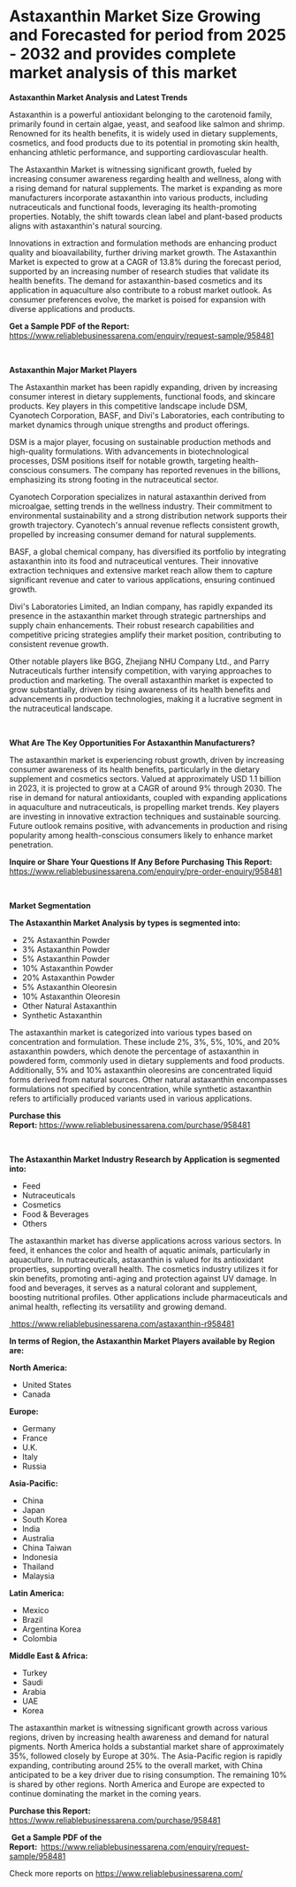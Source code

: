 <p><h1>Astaxanthin Market Size Growing and Forecasted for period from 2025 - 2032 and provides complete market analysis of this market</h1></p><p><strong>Astaxanthin Market Analysis and Latest Trends</strong></p>
<p><p>Astaxanthin is a powerful antioxidant belonging to the carotenoid family, primarily found in certain algae, yeast, and seafood like salmon and shrimp. Renowned for its health benefits, it is widely used in dietary supplements, cosmetics, and food products due to its potential in promoting skin health, enhancing athletic performance, and supporting cardiovascular health.</p><p>The Astaxanthin Market is witnessing significant growth, fueled by increasing consumer awareness regarding health and wellness, along with a rising demand for natural supplements. The market is expanding as more manufacturers incorporate astaxanthin into various products, including nutraceuticals and functional foods, leveraging its health-promoting properties. Notably, the shift towards clean label and plant-based products aligns with astaxanthin's natural sourcing.</p><p>Innovations in extraction and formulation methods are enhancing product quality and bioavailability, further driving market growth. The Astaxanthin Market is expected to grow at a CAGR of 13.8% during the forecast period, supported by an increasing number of research studies that validate its health benefits. The demand for astaxanthin-based cosmetics and its application in aquaculture also contribute to a robust market outlook. As consumer preferences evolve, the market is poised for expansion with diverse applications and products.</p></p>
<p><strong>Get a Sample PDF of the Report:&nbsp;</strong> <a href="https://www.reliablebusinessarena.com/enquiry/request-sample/958481?utm_campaign=2630&utm_medium=2&utm_source=Github&utm_content=ia&utm_term=08032025&utm_id=astaxanthin">https://www.reliablebusinessarena.com/enquiry/request-sample/958481</a></p>
<p>&nbsp;</p>
<p><strong>Astaxanthin Major Market Players</strong></p>
<p><p>The Astaxanthin market has been rapidly expanding, driven by increasing consumer interest in dietary supplements, functional foods, and skincare products. Key players in this competitive landscape include DSM, Cyanotech Corporation, BASF, and Divi's Laboratories, each contributing to market dynamics through unique strengths and product offerings.</p><p>DSM is a major player, focusing on sustainable production methods and high-quality formulations. With advancements in biotechnological processes, DSM positions itself for notable growth, targeting health-conscious consumers. The company has reported revenues in the billions, emphasizing its strong footing in the nutraceutical sector.</p><p>Cyanotech Corporation specializes in natural astaxanthin derived from microalgae, setting trends in the wellness industry. Their commitment to environmental sustainability and a strong distribution network supports their growth trajectory. Cyanotech's annual revenue reflects consistent growth, propelled by increasing consumer demand for natural supplements.</p><p>BASF, a global chemical company, has diversified its portfolio by integrating astaxanthin into its food and nutraceutical ventures. Their innovative extraction techniques and extensive market reach allow them to capture significant revenue and cater to various applications, ensuring continued growth.</p><p>Divi's Laboratories Limited, an Indian company, has rapidly expanded its presence in the astaxanthin market through strategic partnerships and supply chain enhancements. Their robust research capabilities and competitive pricing strategies amplify their market position, contributing to consistent revenue growth.</p><p>Other notable players like BGG, Zhejiang NHU Company Ltd., and Parry Nutraceuticals further intensify competition, with varying approaches to production and marketing. The overall astaxanthin market is expected to grow substantially, driven by rising awareness of its health benefits and advancements in production technologies, making it a lucrative segment in the nutraceutical landscape.</p></p>
<p>&nbsp;</p>
<p><strong>What Are The Key Opportunities For Astaxanthin Manufacturers?</strong></p>
<p><p>The astaxanthin market is experiencing robust growth, driven by increasing consumer awareness of its health benefits, particularly in the dietary supplement and cosmetics sectors. Valued at approximately USD 1.1 billion in 2023, it is projected to grow at a CAGR of around 9% through 2030. The rise in demand for natural antioxidants, coupled with expanding applications in aquaculture and nutraceuticals, is propelling market trends. Key players are investing in innovative extraction techniques and sustainable sourcing. Future outlook remains positive, with advancements in production and rising popularity among health-conscious consumers likely to enhance market penetration.</p></p>
<p><strong>Inquire or Share Your Questions If Any Before Purchasing This Report:</strong> <a href="https://www.reliablebusinessarena.com/enquiry/pre-order-enquiry/958481?utm_campaign=2630&utm_medium=2&utm_source=Github&utm_content=ia&utm_term=08032025&utm_id=astaxanthin">https://www.reliablebusinessarena.com/enquiry/pre-order-enquiry/958481</a></p>
<p>&nbsp;</p>
<p><strong>Market Segmentation</strong></p>
<p><strong>The Astaxanthin Market Analysis by types is segmented into:</strong></p>
<p><ul><li>2% Astaxanthin Powder</li><li>3% Astaxanthin Powder</li><li>5% Astaxanthin Powder</li><li>10% Astaxanthin Powder</li><li>20% Astaxanthin Powder</li><li>5% Astaxanthin Oleoresin</li><li>10% Astaxanthin Oleoresin</li><li>Other Natural Astaxanthin</li><li>Synthetic Astaxanthin</li></ul></p>
<p><p>The astaxanthin market is categorized into various types based on concentration and formulation. These include 2%, 3%, 5%, 10%, and 20% astaxanthin powders, which denote the percentage of astaxanthin in powdered form, commonly used in dietary supplements and food products. Additionally, 5% and 10% astaxanthin oleoresins are concentrated liquid forms derived from natural sources. Other natural astaxanthin encompasses formulations not specified by concentration, while synthetic astaxanthin refers to artificially produced variants used in various applications.</p></p>
<p><strong>Purchase this Report:&nbsp;</strong><a href="https://www.reliablebusinessarena.com/purchase/958481?utm_campaign=2630&utm_medium=2&utm_source=Github&utm_content=ia&utm_term=08032025&utm_id=astaxanthin">https://www.reliablebusinessarena.com/purchase/958481</a></p>
<p>&nbsp;</p>
<p><strong>The Astaxanthin Market Industry Research by Application is segmented into:</strong></p>
<p><ul><li>Feed</li><li>Nutraceuticals</li><li>Cosmetics</li><li>Food & Beverages</li><li>Others</li></ul></p>
<p><p>The astaxanthin market has diverse applications across various sectors. In feed, it enhances the color and health of aquatic animals, particularly in aquaculture. In nutraceuticals, astaxanthin is valued for its antioxidant properties, supporting overall health. The cosmetics industry utilizes it for skin benefits, promoting anti-aging and protection against UV damage. In food and beverages, it serves as a natural colorant and supplement, boosting nutritional profiles. Other applications include pharmaceuticals and animal health, reflecting its versatility and growing demand.</p></p>
<p><a href="https://www.reliablebusinessarena.com/astaxanthin-r958481?utm_campaign=2630&utm_medium=2&utm_source=Github&utm_content=ia&utm_term=08032025&utm_id=astaxanthin">&nbsp;https://www.reliablebusinessarena.com/astaxanthin-r958481</a></p>
<p><strong>In terms of Region, the Astaxanthin Market Players available by Region are:</strong></p>
<p>
    <p> <strong> North America: </strong>
        <ul>
            <li>United States</li>
            <li>Canada</li>
        </ul>
        </p> 
    <p> <strong> Europe: </strong>
        <ul>
            <li>Germany</li>
            <li>France</li>
            <li>U.K.</li>
            <li>Italy</li>
            <li>Russia</li>
        </ul>
        </p> 
    <p> <strong> Asia-Pacific: </strong>
        <ul>
            <li>China</li>
            <li>Japan</li>
            <li>South Korea</li>
            <li>India</li>
            <li>Australia</li>
            <li>China Taiwan</li>
            <li>Indonesia</li>
            <li>Thailand</li>
            <li>Malaysia</li>
        </ul>
        </p> 
    <p> <strong> Latin America: </strong>
        <ul>
            <li>Mexico</li>
            <li>Brazil</li>
            <li>Argentina Korea</li>
            <li>Colombia</li>
        </ul>
        </p> 
    <p> <strong> Middle East & Africa: </strong>
        <ul>
            <li>Turkey</li>
            <li>Saudi</li>
            <li>Arabia</li>
            <li>UAE</li>
            <li>Korea</li>
        </ul>
    </p>
    </p>
<p><p>The astaxanthin market is witnessing significant growth across various regions, driven by increasing health awareness and demand for natural pigments. North America holds a substantial market share of approximately 35%, followed closely by Europe at 30%. The Asia-Pacific region is rapidly expanding, contributing around 25% to the overall market, with China anticipated to be a key driver due to rising consumption. The remaining 10% is shared by other regions. North America and Europe are expected to continue dominating the market in the coming years.</p></p>
<p><strong>Purchase this Report: </strong><a href="https://www.reliablebusinessarena.com/purchase/958481?utm_campaign=2630&utm_medium=2&utm_source=Github&utm_content=ia&utm_term=08032025&utm_id=astaxanthin">https://www.reliablebusinessarena.com/purchase/958481</a></p>
<p>&nbsp;<strong>Get a Sample PDF of the Report:&nbsp;&nbsp;</strong><a href="https://www.reliablebusinessarena.com/enquiry/request-sample/958481?utm_campaign=2630&utm_medium=2&utm_source=Github&utm_content=ia&utm_term=08032025&utm_id=astaxanthin">https://www.reliablebusinessarena.com/enquiry/request-sample/958481</a></p>
<p><strong></strong></p>
<p>Check more reports on <a href="https://www.reliablebusinessarena.com/?utm_campaign=2630&utm_medium=2&utm_source=Github&utm_content=ia&utm_term=08032025&utm_id=astaxanthin">https://www.reliablebusinessarena.com/</a></p>